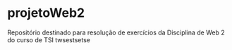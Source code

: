 # projetoWeb2
Repositório destinado para resolução de exercícios da Disciplina de Web 2 do curso de TSI
twsestsetse
